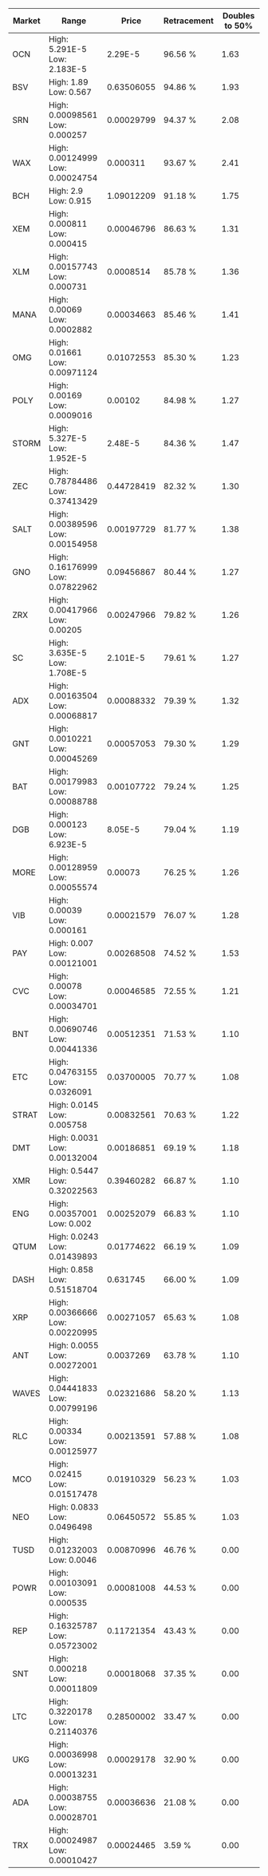 | Market | Range | Price| Retracement | Doubles to 50% |
| --- | --- | --- | --- | --- |
| OCN | High: 5.291E-5<br />Low: 2.183E-5 | 2.29E-5 | 96.56 % | 1.63 |
| BSV | High: 1.89<br />Low: 0.567 | 0.63506055 | 94.86 % | 1.93 |
| SRN | High: 0.00098561<br />Low: 0.000257 | 0.00029799 | 94.37 % | 2.08 |
| WAX | High: 0.00124999<br />Low: 0.00024754 | 0.000311 | 93.67 % | 2.41 |
| BCH | High: 2.9<br />Low: 0.915 | 1.09012209 | 91.18 % | 1.75 |
| XEM | High: 0.000811<br />Low: 0.000415 | 0.00046796 | 86.63 % | 1.31 |
| XLM | High: 0.00157743<br />Low: 0.000731 | 0.0008514 | 85.78 % | 1.36 |
| MANA | High: 0.00069<br />Low: 0.0002882 | 0.00034663 | 85.46 % | 1.41 |
| OMG | High: 0.01661<br />Low: 0.00971124 | 0.01072553 | 85.30 % | 1.23 |
| POLY | High: 0.00169<br />Low: 0.0009016 | 0.00102 | 84.98 % | 1.27 |
| STORM | High: 5.327E-5<br />Low: 1.952E-5 | 2.48E-5 | 84.36 % | 1.47 |
| ZEC | High: 0.78784486<br />Low: 0.37413429 | 0.44728419 | 82.32 % | 1.30 |
| SALT | High: 0.00389596<br />Low: 0.00154958 | 0.00197729 | 81.77 % | 1.38 |
| GNO | High: 0.16176999<br />Low: 0.07822962 | 0.09456867 | 80.44 % | 1.27 |
| ZRX | High: 0.00417966<br />Low: 0.00205 | 0.00247966 | 79.82 % | 1.26 |
| SC | High: 3.635E-5<br />Low: 1.708E-5 | 2.101E-5 | 79.61 % | 1.27 |
| ADX | High: 0.00163504<br />Low: 0.00068817 | 0.00088332 | 79.39 % | 1.32 |
| GNT | High: 0.0010221<br />Low: 0.00045269 | 0.00057053 | 79.30 % | 1.29 |
| BAT | High: 0.00179983<br />Low: 0.00088788 | 0.00107722 | 79.24 % | 1.25 |
| DGB | High: 0.000123<br />Low: 6.923E-5 | 8.05E-5 | 79.04 % | 1.19 |
| MORE | High: 0.00128959<br />Low: 0.00055574 | 0.00073 | 76.25 % | 1.26 |
| VIB | High: 0.00039<br />Low: 0.000161 | 0.00021579 | 76.07 % | 1.28 |
| PAY | High: 0.007<br />Low: 0.00121001 | 0.00268508 | 74.52 % | 1.53 |
| CVC | High: 0.00078<br />Low: 0.00034701 | 0.00046585 | 72.55 % | 1.21 |
| BNT | High: 0.00690746<br />Low: 0.00441336 | 0.00512351 | 71.53 % | 1.10 |
| ETC | High: 0.04763155<br />Low: 0.0326091 | 0.03700005 | 70.77 % | 1.08 |
| STRAT | High: 0.0145<br />Low: 0.005758 | 0.00832561 | 70.63 % | 1.22 |
| DMT | High: 0.0031<br />Low: 0.00132004 | 0.00186851 | 69.19 % | 1.18 |
| XMR | High: 0.5447<br />Low: 0.32022563 | 0.39460282 | 66.87 % | 1.10 |
| ENG | High: 0.00357001<br />Low: 0.002 | 0.00252079 | 66.83 % | 1.10 |
| QTUM | High: 0.0243<br />Low: 0.01439893 | 0.01774622 | 66.19 % | 1.09 |
| DASH | High: 0.858<br />Low: 0.51518704 | 0.631745 | 66.00 % | 1.09 |
| XRP | High: 0.00366666<br />Low: 0.00220995 | 0.00271057 | 65.63 % | 1.08 |
| ANT | High: 0.0055<br />Low: 0.00272001 | 0.0037269 | 63.78 % | 1.10 |
| WAVES | High: 0.04441833<br />Low: 0.00799196 | 0.02321686 | 58.20 % | 1.13 |
| RLC | High: 0.00334<br />Low: 0.00125977 | 0.00213591 | 57.88 % | 1.08 |
| MCO | High: 0.02415<br />Low: 0.01517478 | 0.01910329 | 56.23 % | 1.03 |
| NEO | High: 0.0833<br />Low: 0.0496498 | 0.06450572 | 55.85 % | 1.03 |
| TUSD | High: 0.01232003<br />Low: 0.0046 | 0.00870996 | 46.76 % | 0.00 |
| POWR | High: 0.00103091<br />Low: 0.000535 | 0.00081008 | 44.53 % | 0.00 |
| REP | High: 0.16325787<br />Low: 0.05723002 | 0.11721354 | 43.43 % | 0.00 |
| SNT | High: 0.000218<br />Low: 0.00011809 | 0.00018068 | 37.35 % | 0.00 |
| LTC | High: 0.3220178<br />Low: 0.21140376 | 0.28500002 | 33.47 % | 0.00 |
| UKG | High: 0.00036998<br />Low: 0.00013231 | 0.00029178 | 32.90 % | 0.00 |
| ADA | High: 0.00038755<br />Low: 0.00028701 | 0.00036636 | 21.08 % | 0.00 |
| TRX | High: 0.00024987<br />Low: 0.00010427 | 0.00024465 | 3.59 % | 0.00 |
